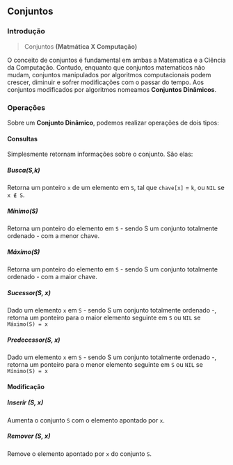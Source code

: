 ## Conjuntos

### Introdução

> Conjuntos **(Matmática X Computação)**

O conceito de conjuntos é fundamental em ambas a Matematica e a Ciência da Computação. Contudo, enquanto que conjuntos matematicos não mudam, conjuntos manipulados por algoritmos computacionais podem crescer, diminuir e sofrer modificações com o passar do tempo. Aos conjuntos modificados por algoritmos nomeamos **Conjuntos Dinâmicos**.

### Operações

Sobre um **Conjunto Dinâmico**, podemos realizar operações de dois tipos:

#### Consultas

Simplesmente retornam informações sobre o conjunto. São elas:

##### Busca(S,k)

Retorna um ponteiro `x` de um elemento em `S`, tal que `chave[x]` = `k`, ou `NIL` se `x ∉ S`.

##### Mínimo(S)

Retorna um ponteiro do elemento em `S` - sendo S um conjunto totalmente ordenado - com a menor chave.

##### Máximo(S)

Retorna um ponteiro do elemento em `S` - sendo S um conjunto totalmente ordenado - com a maior chave.

##### Sucessor(S, x)

Dado um elemento `x` em `S` - sendo S um conjunto totalmente ordenado -, retorna um ponteiro para o maior elemento seguinte em `S` ou `NIL` se `Máximo(S) = x`

##### Predecessor(S, x)

Dado um elemento `x` em `S` - sendo S um conjunto totalmente ordenado -, retorna um ponteiro para o menor elemento seguinte em `S` ou `NIL` se `Mínimo(S) = x`

#### Modificação

##### Inserir (S, x)

Aumenta o conjunto `S` com o elemento apontado por `x`.

##### Remover (S, x)

Remove o elemento apontado por `x` do conjunto `S`.
